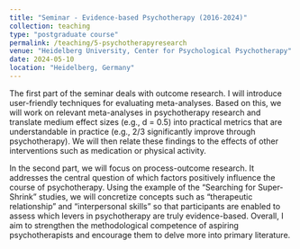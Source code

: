 ```yaml
---
title: "Seminar - Evidence-based Psychotherapy (2016-2024)"
collection: teaching
type: "postgraduate course"
permalink: /teaching/5-psychotherapyresearch
venue: "Heidelberg University, Center for Psychological Psychotherapy"
date: 2024-05-10
location: "Heidelberg, Germany"
---
```


The first part of the seminar deals with outcome research. I will introduce user-friendly techniques for evaluating meta-analyses. Based on this, we will work on relevant meta-analyses in psychotherapy research and translate medium effect sizes (e.g., d = 0.5) into practical metrics that are understandable in practice (e.g., 2/3 significantly improve through psychotherapy). We will then relate these findings to the effects of other interventions such as medication or physical activity.

In the second part, we will focus on process-outcome research. It addresses the central question of which factors positively influence the course of psychotherapy. Using the example of the “Searching for Super-Shrink” studies, we will concretize concepts such as “therapeutic relationship” and “interpersonal skills” so that participants are enabled to assess which levers in psychotherapy are truly evidence-based. Overall, I aim to strengthen the methodological competence of aspiring psychotherapists and encourage them to delve more into primary literature.
